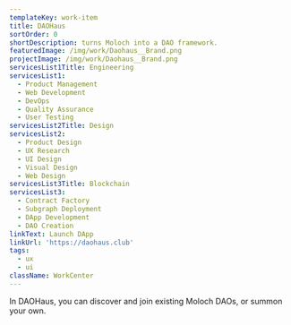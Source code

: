 ```yaml
---
templateKey: work-item
title: DAOHaus
sortOrder: 0
shortDescription: turns Moloch into a DAO framework.
featuredImage: /img/work/Daohaus__Brand.png
projectImage: /img/work/Daohaus__Brand.png
servicesList1Title: Engineering
servicesList1:
  - Product Management
  - Web Development
  - DevOps
  - Quality Assurance
  - User Testing
servicesList2Title: Design
servicesList2:
  - Product Design
  - UX Research
  - UI Design
  - Visual Design
  - Web Design
servicesList3Title: Blockchain
servicesList3:
  - Contract Factory
  - Subgraph Deployment
  - DApp Development
  - DAO Creation
linkText: Launch DApp
linkUrl: 'https://daohaus.club'
tags:
  - ux
  - ui
className: WorkCenter
---
```


In DAOHaus, you can discover and join existing Moloch DAOs, or summon your own. 